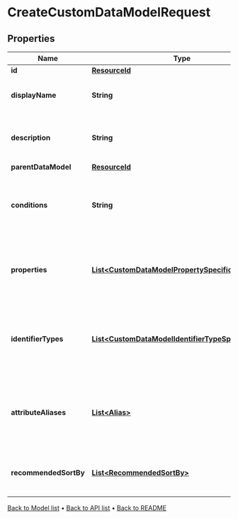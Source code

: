 

# CreateCustomDataModelRequest


## Properties

| Name | Type | Description | Notes |
|------------ | ------------- | ------------- | -------------|
|**id** | [**ResourceId**](ResourceId.md) |  |  |
|**displayName** | **String** | The name of the Custom Data Model. |  |
|**description** | **String** | A description for the Custom Data Model. |  |
|**parentDataModel** | [**ResourceId**](ResourceId.md) |  |  [optional] |
|**conditions** | **String** | The conditions that the bound entity must meet to be valid. |  [optional] |
|**properties** | [**List&lt;CustomDataModelPropertySpecification&gt;**](CustomDataModelPropertySpecification.md) | The properties that are required or allowed on the bound entity. |  [optional] |
|**identifierTypes** | [**List&lt;CustomDataModelIdentifierTypeSpecification&gt;**](CustomDataModelIdentifierTypeSpecification.md) | The identifier types that are required or allowed on the bound entity. |  [optional] |
|**attributeAliases** | [**List&lt;Alias&gt;**](Alias.md) | The aliases for property keys, identifier types, and fields on the bound entity. |  [optional] |
|**recommendedSortBy** | [**List&lt;RecommendedSortBy&gt;**](RecommendedSortBy.md) | The preferred default sorting instructions. |  [optional] |



[Back to Model list](../README.md#documentation-for-models) &#8226; [Back to API list](../README.md#documentation-for-api-endpoints) &#8226; [Back to README](../README.md)


